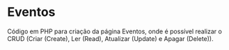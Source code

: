 # Eventos
Código em PHP para criação da página Eventos, onde é possível realizar o CRUD (Criar (Create), Ler (Read), Atualizar (Update) e Apagar (Delete)).
